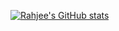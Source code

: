 [![Rahjee's GitHub stats](https://github-readme-stats.vercel.app/api?username=RahjeeManuel)](https://github.com/anuraghazra/github-readme-stats)
